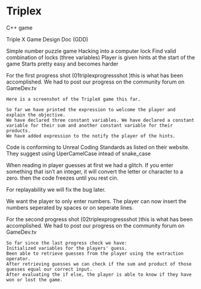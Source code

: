 # Triplex
C++ game

Triple X Game Design Doc (GDD)

Simple number puzzle game
Hacking into a computer lock
Find valid combination of locks (three variables)
Player is given hints at the start of the game
Starts pretty easy and becomes harder



For the first progress shot (01triplexprogressshot )this is what has been accomplished. We had to post our progress on the community forum on GameDev.tv

    Here is a screenshot of the TripleX game this far.

    So far we have printed the expression to welcome the player and explain the objective.
    We have declared three constant variables. We have declared a constant variable for their sum and another constant variable for their products.
    We have added expression to the notify the player of the hints.


Code is conforming to Unreal Coding Standards as listed on their website. They suggest using UperCamelCase intead of snake_case


When reading in player guesses at first we had a glitch.  If you enter something that isn’t an integer, it will convert the letter or character to a zero.
then the code freezes until you rest cin.

For replayability we will fix the bug later. 

We want the player to only enter numbers. 
The player can now insert the numbers 
    seperated by spaces or 
    on seperate lines.

For the second progress shot (02triplexprogressshot )this is what has been accomplished. We had to post our progress on the community forum on GameDev.tv

    So far since the last progress check we have:
    Initialized variables for the players' guess.
    Been able to retrieve guesses from the player using the extraction operator. 
    After retrieving guesses we can check if the sum and product of those guesses equal our correct input. 
    After evaluating the if else, the player is able to know if they have won or lost the game.


